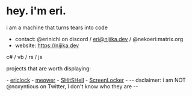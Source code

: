 # hey. i'm eri.

i am a machine that turns tears into code

- contact: @erinichi on discord / eri@nijika.dev / @nekoeri:matrix.org 
- website: https://nijika.dev

c# / vb / rs / js

projects that are worth displaying:

\- [ericlock](https://github.com/Noxyntious/noxyntious.github.io) - [meower](https://github.com/Noxyntious/meower) - [SHitSHell](https://github.com/Noxyntious/SHitSHell) - [ScreenLocker](https://github.com/Noxyntious/ScreenLocker) -
-- dsclaimer: i am NOT @noxyntious on Twitter, I don't know who they are --
<!---
Noxyntious/Noxyntious is a ✨ special ✨ repository because its `README.md` (this file) appears on your GitHub profile.
You can click the Preview link to take a look at your changes.
--->

